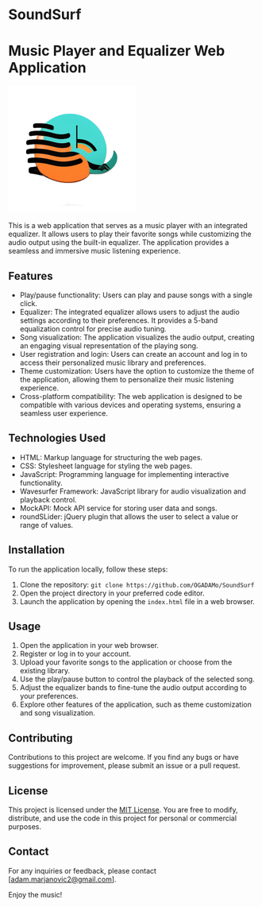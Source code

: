 # SoundSurf
# Music Player and Equalizer Web Application

![Music Player and Equalizer](assets/img/Hotpot.png)

This is a web application that serves as a music player with an integrated equalizer. It allows users to play their favorite songs while customizing the audio output using the built-in equalizer. The application provides a seamless and immersive music listening experience.

## Features

- Play/pause functionality: Users can play and pause songs with a single click.
- Equalizer: The integrated equalizer allows users to adjust the audio settings according to their preferences. It provides a 5-band equalization control for precise audio tuning.
- Song visualization: The application visualizes the audio output, creating an engaging visual representation of the playing song.
- User registration and login: Users can create an account and log in to access their personalized music library and preferences.
- Theme customization: Users have the option to customize the theme of the application, allowing them to personalize their music listening experience.
- Cross-platform compatibility: The web application is designed to be compatible with various devices and operating systems, ensuring a seamless user experience.

## Technologies Used

- HTML: Markup language for structuring the web pages.
- CSS: Stylesheet language for styling the web pages.
- JavaScript: Programming language for implementing interactive functionality.
- Wavesurfer Framework: JavaScript library for audio visualization and playback control.
- MockAPI: Mock API service for storing user data and songs.
- roundSLider: jQuery plugin that allows the user to select a value or range of values.

## Installation

To run the application locally, follow these steps:

1. Clone the repository: `git clone https://github.com/OGADAMo/SoundSurf`
2. Open the project directory in your preferred code editor.
3. Launch the application by opening the `index.html` file in a web browser.

## Usage

1. Open the application in your web browser.
2. Register or log in to your account.
3. Upload your favorite songs to the application or choose from the existing library.
4. Use the play/pause button to control the playback of the selected song.
5. Adjust the equalizer bands to fine-tune the audio output according to your preferences.
6. Explore other features of the application, such as theme customization and song visualization.

## Contributing

Contributions to this project are welcome. If you find any bugs or have suggestions for improvement, please submit an issue or a pull request.

## License

This project is licensed under the [MIT License](link_to_license_file). You are free to modify, distribute, and use the code in this project for personal or commercial purposes.

## Contact

For any inquiries or feedback, please contact [adam.marjanovic2@gmail.com].

Enjoy the music!
